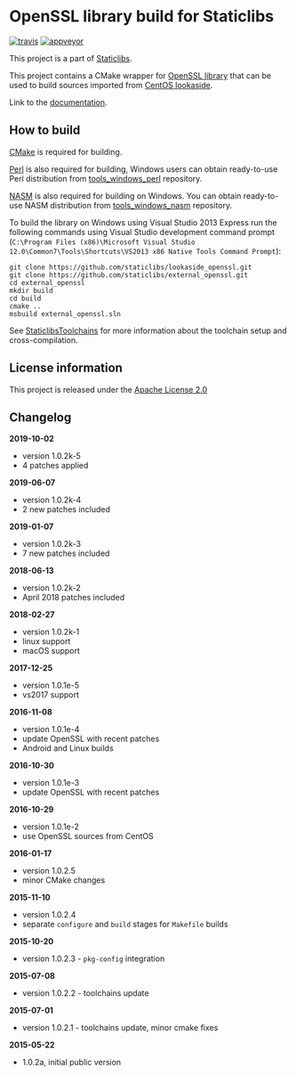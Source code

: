 OpenSSL library build for Staticlibs
====================================

[![travis](https://travis-ci.org/staticlibs/external_openssl.svg?branch=master)](https://travis-ci.org/staticlibs/external_openssl)
[![appveyor](https://ci.appveyor.com/api/projects/status/github/staticlibs/external_openssl?svg=true)](https://ci.appveyor.com/project/staticlibs/external-openssl)

This project is a part of [Staticlibs](http://staticlibs.net/).


This project contains a CMake wrapper for [OpenSSL library](https://www.openssl.org/) that
can be used to build sources imported from [CentOS lookaside](https://github.com/staticlibs/lookaside_openssl.git).

Link to the [documentation](https://www.openssl.org/docs/).

How to build
------------

[CMake](http://cmake.org/) is required for building.

[Perl](https://www.perl.org/) is also required for building, Windows users can obtain ready-to-use
Perl distribution from [tools_windows_perl](https://github.com/staticlibs/tools_windows_perl) repository.

[NASM](http://nasm.us/) is also required for building on Windows.
You can obtain ready-to-use NASM distribution from 
[tools_windows_nasm](https://github.com/staticlibs/tools_windows_nasm) repository.

To build the library on Windows using Visual Studio 2013 Express run the following commands using
Visual Studio development command prompt 
(`C:\Program Files (x86)\Microsoft Visual Studio 12.0\Common7\Tools\Shortcuts\VS2013 x86 Native Tools Command Prompt`):

    git clone https://github.com/staticlibs/lookaside_openssl.git
    git clone https://github.com/staticlibs/external_openssl.git
    cd external_openssl
    mkdir build
    cd build
    cmake ..
    msbuild external_openssl.sln

See [StaticlibsToolchains](https://github.com/staticlibs/wiki/wiki/StaticlibsToolchains) for 
more information about the toolchain setup and cross-compilation.

License information
-------------------

This project is released under the [Apache License 2.0](http://www.apache.org/licenses/LICENSE-2.0)

Changelog
---------

**2019-10-02**

 * version 1.0.2k-5
 * 4 patches applied

**2019-06-07**

 * version 1.0.2k-4
 * 2 new patches included

**2019-01-07**

 * version 1.0.2k-3
 * 7 new patches included

**2018-06-13**

 * version 1.0.2k-2
 * April 2018 patches included

**2018-02-27**

 * version 1.0.2k-1
 * linux support
 * macOS support

**2017-12-25**
 * version 1.0.1e-5
 * vs2017 support

**2016-11-08**

 * version 1.0.1e-4
 * update OpenSSL with recent patches
 * Android and Linux builds

**2016-10-30**

 * version 1.0.1e-3
 * update OpenSSL with recent patches

**2016-10-29**

 * version 1.0.1e-2
 * use OpenSSL sources from CentOS

**2016-01-17**

 * version 1.0.2.5
 * minor CMake changes

**2015-11-10**

 * version 1.0.2.4
 * separate `configure` and `build` stages for `Makefile` builds

**2015-10-20**

 * version 1.0.2.3 - `pkg-config` integration

**2015-07-08**

 * version 1.0.2.2 - toolchains update

**2015-07-01**

 * version 1.0.2.1 - toolchains update, minor cmake fixes

**2015-05-22**

 * 1.0.2a, initial public version
